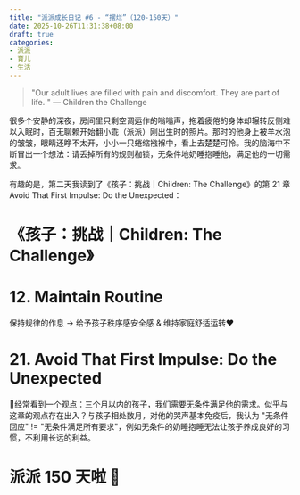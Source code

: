 ```yaml
---
title: "派派成长日记 #6 - “摆烂”（120-150天）"
date: 2025-10-26T11:31:38+08:00
draft: true
categories:
- 派派
- 育儿
- 生活
---
```


> "Our adult lives are filled with pain and discomfort. They are part of life. " — Children the Challenge

很多个安静的深夜，房间里只剩空调运作的嗡嗡声，拖着疲倦的身体却辗转反侧难以入眠时，百无聊赖开始翻小乖（派派）刚出生时的照片。那时的他身上被羊水泡的皱皱，眼睛还睁不太开，小小一只蜷缩襁褓中，看上去楚楚可怜。我的脑海中不断冒出一个想法：请丢掉所有的规则枷锁，无条件地奶睡抱睡他，满足他的一切需求。

有趣的是，第二天我读到了《孩子：挑战｜Children: The Challenge》的第 21 章 Avoid That First Impulse: Do the Unexpected：




# 《孩子：挑战｜Children: The Challenge》

# 12. Maintain Routine

保持规律的作息 -> 给予孩子秩序感安全感 & 维持家庭舒适运转♥️

# 21. Avoid That First Impulse: Do the Unexpected

🤔经常看到一个观点：三个月以内的孩子，我们需要无条件满足他的需求。似乎与这章的观点存在出入？与孩子相处数月，对他的哭声基本免疫后，我认为 "无条件回应" != "无条件满足所有要求"，例如无条件的奶睡抱睡无法让孩子养成良好的习惯，不利用长远的利益。


# 派派 150 天啦 🐣
